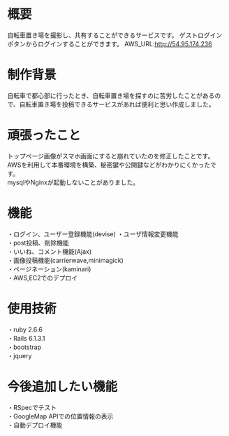 # 概要
  自転車置き場を撮影し、共有することができるサービスです。
  ゲストログインボタンからログインすることができます。
  AWS_URL:http://54.95.174.236  
  
# 制作背景
  自転車で都心部に行ったとき、自転車置き場を探すのに苦労したことがあるので、自転車置き場を投稿できるサービスがあれば便利と思い作成しました。  

# 頑張ったこと  
  トップページ画像がスマホ画面にすると崩れていたのを修正したことです。  
  AWSを利用して本番環境を構築、秘密鍵や公開鍵などがわかりにくかったです。  
  mysqlやNginxが起動しないことがありました。

  
# 機能
・ログイン、ユーザー登録機能(devise) 
・ユーザ情報変更機能  
・post投稿、削除機能   
・いいね、コメント機能(Ajax)  
・画像投稿機能(carrierwave,minimagick)  
・ページネーション(kaminari)  
・AWS,EC2でのデプロイ  
  
# 使用技術
・ruby 2.6.6  
・Rails 6.1.3.1  
・bootstrap  
・jquery  



# 今後追加したい機能  
・RSpecでテスト  
・GoogleMap APIでの位置情報の表示  
・自動デプロイ機能


